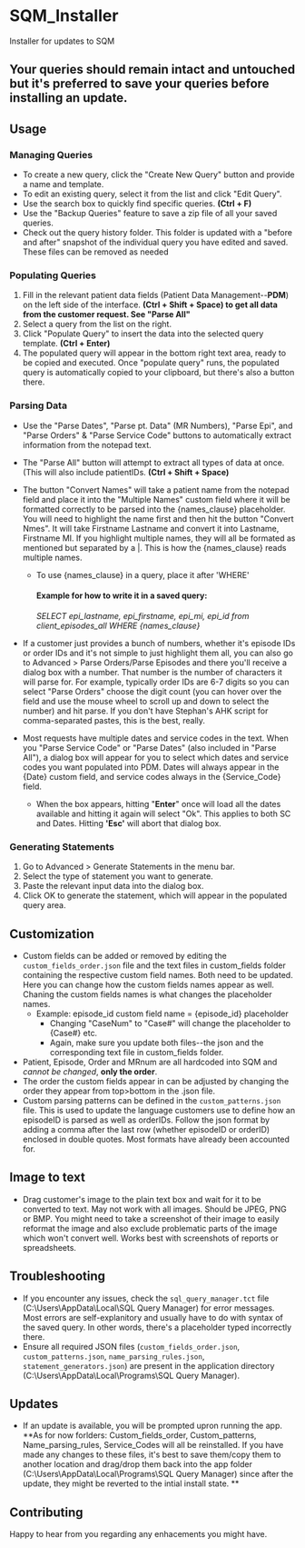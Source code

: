 # SQM_Installer
Installer for updates to SQM

**Your queries should remain intact and untouched but it's preferred to save your queries before installing an update.**
----------------------------------------------------------------------------------------------------------
## Usage

### Managing Queries

- To create a new query, click the "Create New Query" button and provide a name and template.
- To edit an existing query, select it from the list and click "Edit Query".
- Use the search box to quickly find specific queries. **(Ctrl + F)**
- Use the "Backup Queries" feature to save a zip file of all your saved queries.
- Check out the query history folder. This folder is updated with a "before and after" snapshot of the individual query you have edited and saved. These files can be removed as needed

### Populating Queries

1. Fill in the relevant patient data fields (Patient Data Management--**PDM**) on the left side of the interface. **(Ctrl + Shift + Space) to get all data from the customer request. See "Parse All"**
2. Select a query from the list on the right.
3. Click "Populate Query" to insert the data into the selected query template. **(Ctrl + Enter)**
4. The populated query will appear in the bottom right text area, ready to be copied and executed. Once "populate query" runs, the populated query is automatically copied to your clipboard, but there's also a button there.

### Parsing Data

- Use the "Parse Dates", "Parse pt. Data" (MR Numbers), "Parse Epi", and "Parse Orders" & "Parse Service Code" buttons to automatically extract information from the notepad text.
- The "Parse All" button will attempt to extract all types of data at once. (This will also include patientIDs. **(Ctrl + Shift + Space)**
- The button "Convert Names" will take a patient name from the notepad field and place it into the "Multiple Names" custom field where it will be formatted correctly to be parsed into the {names_clause} placeholder. You will need to highlight the name first and then hit the button "Convert Nmes". It will take Firstname Lastname and convert it into Lastname, Firstname MI. If you highlight multiple names, they will all be formated as mentioned but separated by a |. This is how the {names_clause} reads multiple names.
    - To use {names_clause} in a query, place it after 'WHERE'
      #### Example for how to write it in a saved query:
        *SELECT epi_lastname, epi_firstname, epi_mi, epi_id from client_episodes_all WHERE {names_clause}*
      
- If a customer just provides a bunch of numbers, whether it's episode IDs or order IDs and it's not simple to just highlight them all, you can also go to Advanced > Parse Orders/Parse Episodes and there you'll receive a dialog box with a number. That number is the number of characters it will parse for. For example, typically order IDs are 6-7 digits so you can select "Parse Orders" choose the digit count (you can hover over the field and use the mouse wheel to scroll up and down to select the number) and hit parse. If you don't have Stephan's AHK script for comma-separated pastes, this is the best, really.
- Most requests have multiple dates and service codes in the text. When you "Parse Service Code" or "Parse Dates" (also included in "Parse All"), a dialog box will appear for you to select which dates and service codes you want populated into PDM. Dates will always appear in the {Date} custom field, and service codes always in the {Service_Code} field.
    - When the box appears, hitting "**Enter**" once will load all the dates available and hitting it again will select "Ok". This applies to both SC and Dates. Hitting **'Esc'** will abort that dialog box.

### Generating Statements

1. Go to Advanced > Generate Statements in the menu bar.
2. Select the type of statement you want to generate.
3. Paste the relevant input data into the dialog box.
4. Click OK to generate the statement, which will appear in the populated query area.

## Customization

- Custom fields can be added or removed by editing the `custom_fields_order.json` file and the text files in custom_fields folder containing the respective custom field names. Both need to be updated. Here you can change how the custom fields names appear as well. Chaning the custom fields names is what changes the placeholder names.
  - Example: episode_id custom field name = {episode_id} placeholder
    - Changing "CaseNum" to "Case#" will change the placeholder to {Case#} etc.
    - Again, make sure you update both files--the json and the corresponding text file in custom_fields folder.
- Patient, Episode, Order and MRnum are all hardcoded into SQM and _cannot be changed_, **only the order**.
- The order the custom fields appear in can be adjusted by changing the order they appear from top>bottom in the .json file.
- Custom parsing patterns can be defined in the `custom_patterns.json` file. This is used to update the language customers use to define how an episodeID is parsed as well as orderIDs. Follow the json format by adding a comma after the last row (whether episodeID or orderID) enclosed in double quotes. Most formats have already been accounted for.

## Image to text
- Drag customer's image to the plain text box and wait for it to be converted to text. May not work with all images. Should be JPEG, PNG or BMP. You might need to take a screenshot of their image to easily reformat the image and also exclude problematic parts of the image which won't convert well. Works best with screenshots of reports or spreadsheets.


## Troubleshooting

- If you encounter any issues, check the `sql_query_manager.tct` file (C:\Users\AppData\Local\SQL Query Manager) for error messages. Most errors are self-explanitory and usually have to do with syntax of the saved query. In other words, there's a placeholder typed incorrectly there.
- Ensure all required JSON files (`custom_fields_order.json`, `custom_patterns.json`, `name_parsing_rules.json`, `statement_generators.json`) are present in the application directory (C:\Users\AppData\Local\Programs\SQL Query Manager).

## Updates
- If an update is available, you will be prompted upron running the app. **As for now forlders: Custom_fields_order, Custom_patterns, Name_parsing_rules, Service_Codes will all be reinstalled. If you have made any changes to these files, it's best to save them/copy them to another location and drag/drop them back into the app folder (C:\Users\AppData\Local\Programs\SQL Query Manager) since after the update, they might be reverted to the intial install state. **

## Contributing

Happy to hear from you regarding any enhacements you might have.
